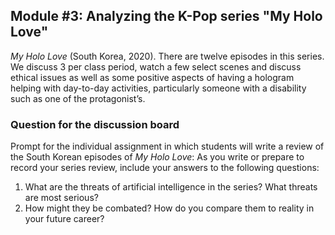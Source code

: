## Module #3: Analyzing the K-Pop series "My Holo Love"

*My Holo Love* (South Korea, 2020). There are twelve episodes in this series. We discuss 3 per class period, watch a few select scenes and discuss ethical issues as well as some positive
aspects of having a hologram helping with day-to-day activities, particularly someone with a disability such as one of the protagonist’s.
### Question for the discussion board
Prompt for the individual assignment in which students will write a review of the South Korean episodes of *My Holo Love*:
As you write or prepare to record your series review, include your answers to the following questions:
1. What are the threats of artificial intelligence in the series? What threats are most serious?
2. How might they be combated? How do you compare them to reality in your future career?
